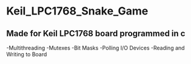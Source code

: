 # Keil_LPC1768_Snake_Game

## Made for Keil LPC1768 board programmed in c

-Multithreading
-Mutexes
-Bit Masks
-Polling I/O Devices
-Reading and Writing to Board
